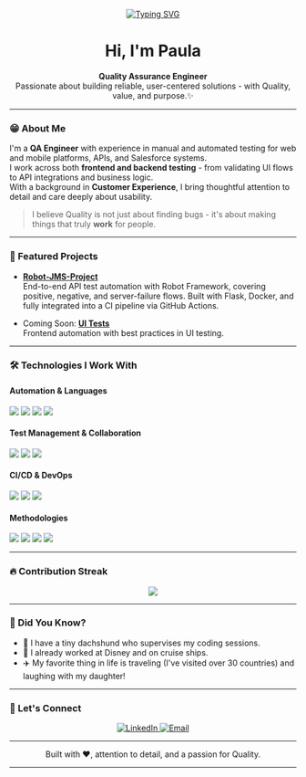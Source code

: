 <!-- Animated Typing Header -->
<p align="center">
  <a href="https://github.com/paulamarcondes">
    <img src="https://readme-typing-svg.herokuapp.com?font=Fira+Code&pause=1000&color=00AEEF&width=520&lines=QA+Engineer+%7C+Manual+and+Automated+Testing;API+%7C+Postman+%7C+Robot+Framework+%7C+Salesforce;Customer+Centric+%7C+Detail+Oriented+%7C+Curious" alt="Typing SVG" />
  </a>
</p>

<h1 align="center">Hi, I'm Paula </h1>

<p align="center">
  <b>Quality Assurance Engineer</b><br>
  Passionate about building reliable, user-centered solutions - with Quality, value, and purpose.✨ 
</p>

---

### 😁 About Me

I'm a **QA Engineer** with experience in manual and automated testing for web and mobile platforms, APIs, and Salesforce systems.  
I work across both **frontend and backend testing** - from validating UI flows to API integrations and business logic.  
With a background in **Customer Experience**, I bring thoughtful attention to detail and care deeply about usability.

> I believe Quality is not just about finding bugs - it's about making things that truly **work** for people.

---

### 🚀 Featured Projects

- [**Robot-JMS-Project**](https://github.com/paulamarcondes/Robot-JMS-Project)<br>
  End-to-end API test automation with Robot Framework, covering positive, negative, and server-failure flows.
Built with Flask, Docker, and fully integrated into a CI pipeline via GitHub Actions.

- Coming Soon: [**UI Tests**](#)<br>
  Frontend automation with best practices in UI testing.

---

### 🛠️ Technologies I Work With

#### Automation & Languages
<p>
  <img src="https://img.shields.io/badge/Robot_Framework-000?style=for-the-badge&logo=robot-framework&logoColor=white"/>
  <img src="https://img.shields.io/badge/Postman-FF6C37?style=for-the-badge&logo=postman&logoColor=white"/>
  <img src="https://img.shields.io/badge/Python-3776AB?style=for-the-badge&logo=python&logoColor=white"/>
  <img src="https://img.shields.io/badge/Javascript-F7DF1E?style=for-the-badge&logo=javascript&logoColor=black"/>
</p>

#### Test Management & Collaboration
<p>
  <img src="https://img.shields.io/badge/Jira-0052CC?style=for-the-badge&logo=jira&logoColor=white"/>
  <img src="https://img.shields.io/badge/Confluence-172B4D?style=for-the-badge&logo=confluence&logoColor=white"/>
  <img src="https://img.shields.io/badge/Xray-0052CC?style=for-the-badge&logo=jira&logoColor=white"/>
</p>

#### CI/CD & DevOps
<p>
  <img src="https://img.shields.io/badge/Jenkins-D24939?style=for-the-badge&logo=jenkins&logoColor=white"/>
  <img src="https://img.shields.io/badge/GitHub_Actions-2088FF?style=for-the-badge&logo=github-actions&logoColor=white"/>
  <img src="https://img.shields.io/badge/Git-F05032?style=for-the-badge&logo=git&logoColor=white"/>
</p>

#### Methodologies
<p>
  <img src="https://img.shields.io/badge/Agile-FCA121?style=for-the-badge&logo=scrumalliance&logoColor=black"/>
  <img src="https://img.shields.io/badge/BDD-6BA539?style=for-the-badge&logo=cucumber&logoColor=white"/>
  <img src="https://img.shields.io/badge/SDLC-4E4E4E?style=for-the-badge&logo=data&logoColor=white"/>
  <img src="https://img.shields.io/badge/Shift--Left-FF69B4?style=for-the-badge&logo=fastapi&logoColor=white"/>
</p>


---

### 🔥 Contribution Streak

<p align="center">
  <img src="https://github-readme-streak-stats.herokuapp.com/?user=paulamarcondes&theme=radical"/>
</p>

---

### 🌟 Did You Know?

- 🐶 I have a tiny dachshund who supervises my coding sessions.  
- 🏰 I already worked at Disney and on cruise ships.  
- ✈️ My favorite thing in life is traveling (I've visited over 30 countries) and laughing with my daughter!

---

### 🤝 Let's Connect

<p align="center">
  <a href="https://www.linkedin.com/in/paulamarcondes" target="_blank">
    <img src="https://img.shields.io/badge/LinkedIn-0A66C2?style=for-the-badge&logo=linkedin&logoColor=white" alt="LinkedIn"/>
  </a>
  <a href="mailto:paulamar.rp@gmail.com">
    <img src="https://img.shields.io/badge/Email-D14836?style=for-the-badge&logo=gmail&logoColor=white" alt="Email"/>
  </a>
</p>

---

<p align="center">
  Built with ❤️, attention to detail, and a passion for Quality.
</p>

---
